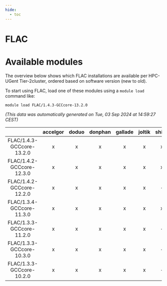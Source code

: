 ```yaml
---
hide:
  - toc
---
```


FLAC
====

# Available modules


The overview below shows which FLAC installations are available per HPC-UGent Tier-2cluster, ordered based on software version (new to old).

To start using FLAC, load one of these modules using a `module load` command like:

```shell
module load FLAC/1.4.3-GCCcore-13.2.0
```

*(This data was automatically generated on Tue, 03 Sep 2024 at 14:59:27 CEST)*  

| |accelgor|doduo|donphan|gallade|joltik|shinx|skitty|
| :---: | :---: | :---: | :---: | :---: | :---: | :---: | :---: |
|FLAC/1.4.3-GCCcore-13.2.0|x|x|x|x|x|x|x|
|FLAC/1.4.2-GCCcore-12.3.0|x|x|x|x|x|x|x|
|FLAC/1.4.2-GCCcore-12.2.0|x|x|x|x|x|-|x|
|FLAC/1.3.4-GCCcore-11.3.0|x|x|x|x|x|x|x|
|FLAC/1.3.3-GCCcore-11.2.0|x|x|x|x|x|-|x|
|FLAC/1.3.3-GCCcore-10.3.0|x|x|x|x|x|-|x|
|FLAC/1.3.3-GCCcore-10.2.0|x|x|x|x|x|-|x|
